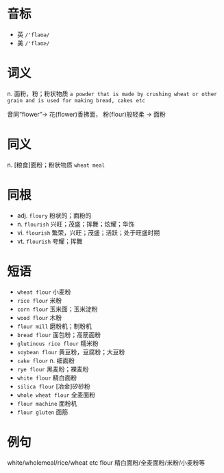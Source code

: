 # 音标

- 英 `/'flaʊə/`
- 美 `/'flaʊɚ/`

# 词义

n. 面粉，粉；粉状物质
`a powder that is made by crushing wheat or other grain and is used for making bread, cakes etc`



音同“flower”→ 花(flower)香拂面， 粉(flour)般轻柔 → 面粉

# 同义

n. [粮食]面粉；粉状物质
`wheat meal`

# 同根

- adj. `floury` 粉状的；面粉的
- n. `flourish` 兴旺；茂盛；挥舞；炫耀；华饰
- vi. `flourish` 繁荣，兴旺；茂盛；活跃；处于旺盛时期
- vt. `flourish` 夸耀；挥舞

# 短语

- `wheat flour` 小麦粉
- `rice flour` 米粉
- `corn flour` 玉米面；玉米淀粉
- `wood flour` 木粉
- `flour mill` 磨粉机；制粉机
- `bread flour` 面包粉；高筋面粉
- `glutinous rice flour` 糯米粉
- `soybean flour` 黄豆粉，豆腐粉；大豆粉
- `cake flour` n. 细面粉
- `rye flour` 黑麦粉；裸麦粉
- `white flour` 精白面粉
- `silica flour` [冶金]矽砂粉
- `whole wheat flour` 全麦面粉
- `flour machine` 面粉机
- `flour gluten` 面筋

# 例句

white/wholemeal/rice/wheat etc flour
精白面粉/全麦面粉/米粉/小麦粉等


